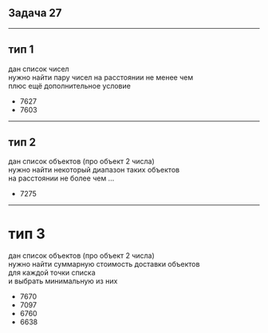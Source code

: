 ## Задача 27

---  

## тип 1  

дан список чисел  
нужно найти пару чисел 
на расстоянии не менее чем  
плюс ещё дополнительное условие  

- 7627  
- 7603  

---  

## тип 2  

дан список объектов (про объект 2 числа)  
нужно найти некоторый диапазон таких объектов  
на расстоянии не более чем ...  

- 7275  

---  

# тип 3  

дан список объектов (про объект 2 числа)  
нужно найти суммарную стоимость доставки объектов  
для каждой точки списка  
и выбрать минимальную из них  

- 7670  
- 7097  
- 6760  
- 6638  
